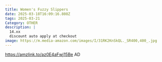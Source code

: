 ```yaml
---
title: Women's Fuzzy Slippers
date: 2025-03-18T16:09:16.808Z
tags: 2025-03-21
Category: OTHER
description: |
  14.xx
  discount auto apply at checkout 
image: https://m.media-amazon.com/images/I/31RK2KnSkQL._SR400,400_.jpg
---
```

https://amzlink.to/az0E4aFwj15Be    AD